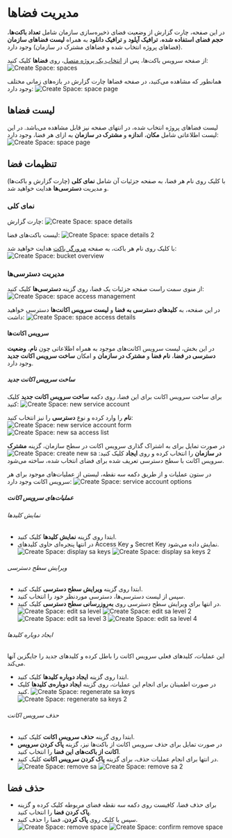 # مدیریت فضاها

در این صفحه، چارت گزارش از وضعیت فضای ذخیره‌سازی سازمان شامل **تعداد باکت‌ها**، **حجم فضای استفاده شده**، **ترافیک آپلود** و **ترافیک دانلود** به همراه **لیست فضاهای سازمان** (فضاهای پروژه انتخاب شده و فضاهای مشترک در سازمان) وجود دارد.

از صفحه سرویس باکت‌ها، پس از [انتخاب یک پروژه متصل](../bucket-settings#select-project)، روی **فضاها** کلیک کنید:
![Create Space: spaces](spaces.png)

همانطور که مشاهده می‌کنید، در صفحه فضاها چارت گزارش در بازه‌های زمانی مختلف وجود دارد:
![Create Space: space page](space-page.png)

## لیست فضاها

لیست فضاهای پروژه انتخاب شده، در انتهای صفحه نیز قابل مشاهده می‌باشد. در این لیست اطلاعاتی شامل **مکان**، **اندازه** و **مشترک در سازمان** به ازای هر فضا، وجود دارد:
![Create Space: space page](spaces-list.png)

## تنظیمات فضا

با کلیک روی نام هر فضا، به صفحه جزئیات آن شامل **نمای کلی** (چارت گزارش و باکت‌ها) و مدیریت **دسترسی‌ها** هدایت خواهید شد.

### نمای کلی

چارت گزارش:
![Create Space: space details](space-details.png)

لیست باکت‌های فضا:
![Create Space: space details 2](space-details-2.png)

با کلیک روی نام هر باکت، به صفحه [مرورگر باکت](../bucket#bucket-browser) هدایت خواهید شد:
![Create Space: bucket overview](bucket-details.png)

### مدیریت دسترسی‌ها

از منوی سمت راست صفحه جزئیات یک فضا، روی گزینه **دسترسی‌ها** کلیک کنید:
![Create Space: space access management](space-access-managemet.png)

در این صفحه، به **کلیدهای دسترسی به فضا** و **لیست سرویس اکانت‌ها** دسترسی خواهید داشت:
![Create Space: space access details](space-access-details.png)

#### سرویس اکانت‌ها

در این بخش، لیست سرویس اکانت‌های موجود به همراه اطلاعاتی چون **نام**، **وضعیت دسترسی در فضا**، **نام فضا** و **مشترک در سازمان** و امکان **ساخت سرویس اکانت جدید** وجود دارد.

##### ساخت سرویس اکانت جدید

برای ساخت سرویس اکانت برای این فضا، روی دکمه **ساخت سرویس اکانت جدید** کلیک کنید:
![Create Space: new service account](new-space-service-account.png)

**نام** را وارد کرده و نوع **دسترسی** را نیز انتخاب کنید:
![Create Space: new service account form](new-space-service-account-form.png)
![Create Space: new sa access list](new-space-sa-access-list.png)

در صورت تمایل برای به اشتراک گذاری سرویس اکانت در سطح سازمان، گزینه **مشترک در سازمان** را انتخاب کرده و روی **ایجاد** کلیک کنید:
![Create Space: create new sa](create-new-space-sa.png)
سرویس اکانت با سطح دسترسی تعریف شده برای فضای انتخاب شده، ساخته می‌شود.

در ستون عملیات و از طریق دکمه سه نقطه، لیستی از عملیات‌های موجود برای هر سرویس اکانت وجود دارد:
![Create Space: service account options](space-service-account-options.png)

##### عملیات‌های سرویس اکانت

###### نمایش کلیدها

- ابتدا روی گزینه **نمایش کلیدها** کلیک کنید.
- در انتها پنجره‌ای حاوی کلیدهای Access Key و Secret Key نمایش داده می‌شود.
  ![Create Space: display sa keys](display-sa-keys.png)
  ![Create Space: display sa keys 2](display-sa-keys-2.png)

###### ویرایش سطح دسترسی

- ابتدا روی گزینه **ویرایش سطح دسترسی** کلیک کنید.
- سپس از لیست دسترسی‌ها، دسترسی موردنظر خود را انتخاب کنید.
- در انتها برای ویرایش سطح دسترسی روی **به‌روزرسانی سطح دسترسی** کلیک کنید.
  ![Create Space: edit sa level](edit-sa-access-level.png)
  ![Create Space: edit sa level 2](edit-sa-access-level-2.png)
  ![Create Space: edit sa level 3](edit-sa-access-level-3.png)
  ![Create Space: edit sa level 4](edit-sa-access-level-4.png)

###### ایجاد دوباره کلیدها

این عملیات، کلیدهای فعلی سرویس اکانت را باطل کرده و کلیدهای جدید را جایگزین آنها می‌کند.

- ابتدا روی گزینه **ایجاد دوباره کلیدها** کلیک کنید.
- در صورت اطمینان برای انجام این عملیات، روی گزینه **ایجاد دوباره‌ی کلیدها** کلیک کنید.
  ![Create Space: regenerate sa keys](regenerate-sa-keys.png)
  ![Create Space: regenerate sa keys 2](regenerate-sa-keys-2.png)

###### حذف سرویس اکانت

- ابتدا روی گزینه **حذف سرویس اکانت** کلیک کنید.
- در صورت تمایل برای حذف سرویس اکانت از باکت‌ها نیز، گزینه **پاک کردن سرویس اکانت از باکت‌های این فضا** را انتخاب کنید.
- در انتها برای انجام عملیات حذف، برای گزینه **پاک کردن سرویس اکانت** کلیک کنید.
  ![Create Space: remove sa](remove-space-sa.png)
  ![Create Space: remove sa 2](remove-space-sa-2.png)

## حذف فضا

- برای حذف فضا، کافیست روی دکمه سه نقطه فضای مربوطه کلیک کرده و گزینه **پاک کردن فضا** را انتخاب کنید.
- سپس با کلیک روی **پاک کردن**، فضا را حذف کنید.
  ![Create Space: remove space](remove-space.png)
  ![Create Space: confirm remove space](confirm-remove-space.png)
